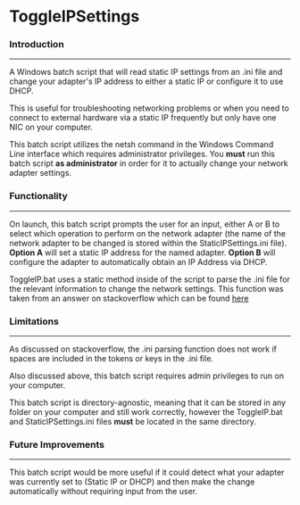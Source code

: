 # ToggleIPSettings
### Introduction
------
A Windows batch script that will read static IP settings from an .ini file and change your adapter's IP address to either a static IP or configure it to use DHCP.

This is useful for troubleshooting networking problems or when you need to connect to external hardware via a static IP frequently but only have one NIC on your computer.  

This batch script utilizes the netsh command in the Windows Command Line interface which requires administrator privileges. You **must** run this batch script **as administrator** in order for it to actually change your network adapter settings.

### Functionality
------
On launch, this batch script prompts the user for an input, either A or B to select which operation to perform on the network adapter (the name of the network adapter to be changed is stored within the StaticIPSettings.ini file). **Option A** will set a static IP address for the named adapter. **Option B** will configure the adapter to automatically obtain an IP Address via DHCP.

ToggleIP.bat uses a static method inside of the script to parse the .ini file for the relevant information to change the network settings. This function was taken from an answer on stackoverflow which can be found [here](https://stackoverflow.com/questions/2866117/windows-batch-script-to-read-an-ini-file "stackoverflow: Windows Batch Script to Read an .ini File")

### Limitations
------
As discussed on stackoverflow, the .ini parsing function does not work if spaces are included in the tokens or keys in the .ini file.

Also discussed above, this batch script requires admin privileges to run on your computer.

This batch script is directory-agnostic, meaning that it can be stored in any folder on your computer and still work correctly, however the ToggleIP.bat and StaticIPSettings.ini files **must** be located in the same directory.

### Future Improvements
------
This batch script would be more useful if it could detect what your adapter was currently set to (Static IP or DHCP) and then make the change automatically without requiring input from the user.
